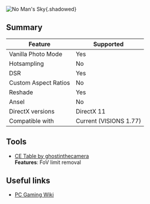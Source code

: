 ![No Man's Sky](Images\nmsheader.png "Shot by Ghostinthecamera"){.shadowed}

## Summary

Feature | Supported
--|--
Vanilla Photo Mode | Yes
Hotsampling | No
DSR | Yes
Custom Aspect Ratios | No
Reshade | Yes
Ansel | No
DirectX versions | DirectX 11
Compatible with | Current (VISIONS 1.77)

## Tools

* [CE Table by ghostinthecamera](..\CheatTables\NMSv2.12.177.ct)  
**Features**: FoV limit removal

## Useful links

* [PC Gaming Wiki](https://nomanssky.gamepedia.com/No_Man%27s_Sky_Wiki)